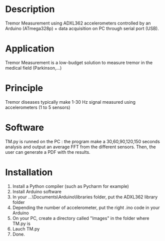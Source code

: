 # Description

Tremor Measurement using ADXL362 accelerometers controlled by an Arduino (ATmega328p) + data acquisition on PC through serial port (USB).

# Application

Tremor Measurement is a low-budget solution to measure tremor in the medical field (Parkinson,...)

# Principle

Tremor diseases typically make 1-30 Hz signal measured using accelerometers (1 to 5 sensors)

# Software

TM.py is runned on the PC : the program make a 30,60,90,120,150 seconds analysis and output an average FFT from the different sensors. Then, the user can generate a PDF with the results.

# Installation

1) Install a Python compiler (such as Pycharm for example)
2) Install Arduino software
3) In your ...\Documents\Arduino\libraries folder, put the ADXL362 library folder
4) Depending the number of accelerometer, put the right .ino code in your Arduino
5) On your PC, create a directory called "Images" in the folder where TM.py is
6) Lauch TM.py
7) Done.
